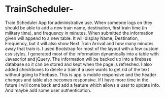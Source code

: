 # TrainScheduler-

Train Scheduler App for administrative use. When someone logs on they should be able to add a new train name, destination, first train time (in military time), and frequency in minutes. When submitted the information given will append to a new table. It will display Name, Destination, Frequency, but it will also show Next Train Arrival and how many minutes away that train is.
I used Bootstrap for most of the layout with a few custom css styles. I generated most of the information dynamically into a table with Javascript and jQuery.
The information will be backed up into a firebase database so it can be stored and kept when the page is refreshed.
I also added checkboxes to delete a train if a user wants to get rid of the text without going to Firebase. This is app is mobile responsive and the header changes and table also becomes responsive.
If I have more time in the future I will come back and add a feature which allows a user to update info. And maybe add some user authentication.

